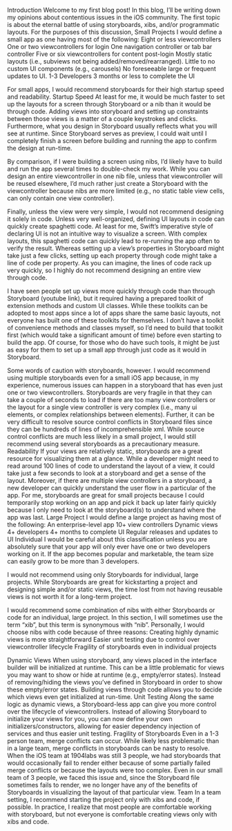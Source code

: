 Introduction
Welcome to my first blog post! In this blog, I’ll be writing down my opinions about contentious issues in the iOS community. The first topic is about the eternal battle of using storyboards, xibs, and/or programmatic layouts. For the purposes of this discussion, 
Small Projects
I would define a small app as one having most of the following:
Eight or less viewcontrollers
One or two viewcontrollers for login
One navigation controller or tab bar controller
Five or six viewcontrollers for content post-login
Mostly static layouts (i.e., subviews not being added/removed/rearranged).
Little to no custom UI components (e.g., carousels)
No foreseeable large or frequent updates to UI.
1-3 Developers
3 months or less to complete the UI

For small apps, I would recommend storyboards for their high startup speed and readability.
Startup Speed
At least for me, it would be much faster to set up the layouts for a screen through Storyboard or a nib than it would be through code. Adding views into storyboard and setting up constraints between those views is a matter of a couple keystrokes and clicks. Furthermore, what you design in Storyboard usually reflects what you will see at runtime. Since Storyboard serves as preview, I could wait until I completely finish a screen before building and running the app to confirm the design at run-time. 

By comparison, if I were building a screen using nibs, I’d likely have to build and run the app several times to double-check my work. While you can design an entire viewcontroller in one nib file, unless that viewcontroller will be reused elsewhere, I’d much rather just create a Storyboard with the viewcontroller because nibs are more limited (e.g., no static table view cells, can only contain one view controller).

Finally, unless the view were very simple, I would not recommend designing it solely in code. Unless very well-organized, defining UI layouts in code can quickly create spaghetti code. At least for me, Swift’s imperative style of declaring UI is not an intuitive way to visualize a screen. With complex layouts, this spaghetti code can quickly lead to re-running the app often to verify the result. Whereas setting up a view’s properties in Storyboard might take just a few clicks, setting up each property through code might take a line of code per property. As you can imagine, the lines of code rack up very quickly, so I highly do not recommend designing an entire view through code. 

I have seen people set up views more quickly through code than through Storyboard (youtube link), but it required having a prepared toolkit of extension methods and custom UI classes. While these toolkits can be adopted to most apps since a lot of apps share the same basic layouts, not everyone has built one of these toolkits for themselves. I don’t have a toolkit of convenience methods and classes myself, so I’d need to build that toolkit first (which would take a significant amount of time) before even starting to build the app. Of course, for those who do have such tools, it might be just as easy for them to set up a small app through just code as it would in Storyboard.

Some words of caution with storyboards, however. I would recommend using multiple storyboards even for a small iOS app because, in my experience, numerous issues can happen in a storyboard that has even just one or two viewcontrollers. Storyboards are very fragile in that they can take a couple of seconds to load if there are too many view controllers or the layout for a single view controller is very complex (i.e., many ui elements, or complex relationships between elements). Further, it can be very difficult to resolve source control conflicts in Storyboard files since they can be hundreds of lines of incomprehensible xml. While source control conflicts are much less likely in a small project, I would still recommend using several storyboards as a precautionary measure.
Readability
If your views are relatively static, storyboards are a great resource for visualizing them at a glance. While a developer might need to read around 100 lines of code to understand the layout of a view, it could take just a few seconds to look at a storyboard and get a sense of the layout. Moreover, if there are multiple view controllers in a storyboard, a new developer can quickly understand the user flow in a particular of the app. For me, storyboards are great for small projects because I could temporarily stop working on an app and pick it back up later fairly quickly because I only need to look at the storyboard(s) to understand where the app was last. 
Large Project
I would define a large project as having most of the following:
An enterprise-level app
10+ view controllers
Dynamic views
4+ developers
4+ months to complete UI
Regular releases and updates to UI
Individual
I would be careful about this classification unless you are absolutely sure that your app will only ever have one or two developers working on it. If the app becomes popular and marketable, the team size can easily grow to be more than 3 developers. 

I would not recommend using only Storyboards for individual, large projects. While Storyboards are great for kickstarting a project and designing simple and/or static views, the time lost from not having reusable views is not worth it for a long-term project. 

I would recommend some combination of nibs with either Storyboards or code for an individual, large project. In this section, I will sometimes use the term “xib”, but this term is synonymous with “nib”. Personally, I would choose nibs with code because of three reasons:
Creating highly dynamic views is more straightforward
Easier unit testing due to control over viewcontroller lifecycle
Fragility of storyboards even in individual projects

Dynamic Views
When using storyboard, any views placed in the interface builder will be initialized at runtime. This can be a little problematic for views you may want to show or hide at runtime (e.g., empty/error states). Instead of removing/hiding the views you’ve defined in Storyboard in order to show these empty/error states. Building views through code allows you to decide which views even get initialized at run-time. 
Unit Testing
Along the same logic as dynamic views, a Storyboard-less app can give you more control over the lifecycle of viewcontrollers. Instead of allowing Storyboard to initialize your views for you, you can now define your own initializers/constructors, allowing for easier dependency injection of services and thus easier unit testing. 
Fragility of Storyboards
Even in a 1-3 person team, merge conflicts can occur. While likely less problematic than in a large team, merge conflicts in storyboards can be nasty to resolve. When the iOS team at 1904labs was still 3 people, we had storyboards that would occasionally fail to render either because of some partially failed merge conflicts or because the layouts were too complex. Even in our small team of 3 people, we faced this issue and, since the Storyboard file sometimes fails to render, we no longer have any of the benefits of Storyboards in visualizing the layout of that particular view.
Team
In a team setting, I recommend starting the project only with xibs and code, if possible. In practice, I realize that most people are comfortable working with storyboard, but not everyone is comfortable creating views only with xibs and code. 
